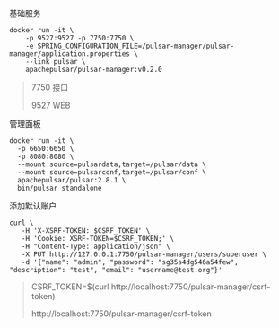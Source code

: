 基础服务

```
docker run -it \
    -p 9527:9527 -p 7750:7750 \
    -e SPRING_CONFIGURATION_FILE=/pulsar-manager/pulsar-manager/application.properties \
    --link pulsar \
    apachepulsar/pulsar-manager:v0.2.0
```

> 7750 接口
>
> 9527 WEB

管理面板

```
docker run -it \
  -p 6650:6650 \
  -p 8080:8080 \
  --mount source=pulsardata,target=/pulsar/data \
  --mount source=pulsarconf,target=/pulsar/conf \
  apachepulsar/pulsar:2.8.1 \
  bin/pulsar standalone
```

添加默认账户

```
curl \
   -H 'X-XSRF-TOKEN: $CSRF_TOKEN' \
   -H 'Cookie: XSRF-TOKEN=$CSRF_TOKEN;' \
   -H "Content-Type: application/json" \
   -X PUT http://127.0.0.1:7750/pulsar-manager/users/superuser \
   -d '{"name": "admin", "password": "sg35s4dg546a54few", "description": "test", "email": "username@test.org"}'
```

> CSRF_TOKEN=$(curl http://localhost:7750/pulsar-manager/csrf-token) 
>
> http://localhost:7750/pulsar-manager/csrf-token
